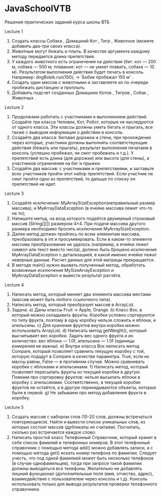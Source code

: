 # JavaSchoolVTB
Решения практических заданий курса школы ВТБ

Lecture 1
1. Создать классы Собака , Домашний Кот , Тигр , Животное (можете добавить два-три своих
класса).
2. Животные могут бежать и плыть. В качестве аргумента каждому методу передается длина
препятствия.
3. У каждого животного есть ограничения на действия (бег: кот — 200 м, собака — 500 м;
плавание: кот — не умеет плавать, собака — 10 м). Результатом выполнения действия будет
печать в консоль. Например: dogBobik.run(150); -> 'Бобик пробежал 150 м' .
4. Создать один массив с животными и заставляете их по очереди пробежать дистанцию и
проплыть.
5. Добавить подсчет созданных Домашних Котов , Тигров , Собак , Животных .

Lecture 2
1. Продолжаем работать с участниками и выполнением действий. Создайте три класса Человек,
Кот, Робот, которые не наследуются от одного класса. Эти классы должны уметь бегать и
прыгать, все также с выводом информации о действии в консоль.
2. Создайте два класса: беговая дорожка и стена, при прохождении через которые, участники
должны выполнять соответствующие действия (бежать или прыгать), результат выполнения
печатаем в консоль (успешно пробежал, не смог пробежать и т.д.). У препятствий есть длина
(для дорожки) или высота (для стены), а участников ограничения на бег и прыжки.
3. Создайте два массив: с участниками и препятствиями, и заставьте всех участников пройти
этот набор препятствий. Если участник не смог пройти одно из препятствий, то дальше по
списку он препятствий не идет.

Lecture 3
1. Создайте исключения: MyArraySizeException(неправильный размер массива), и MyArrayDataException (в ячейке массива лежит что-то не то);
2. Напишите метод, на вход которого подаётся двумерный строковый массив (String[][]) размером 4×4. При подаче массива другого размера
необходимо бросить исключение MyArraySizeException.
3. Далее метод должен пройтись по всем элементам массива, преобразовать в int и просуммировать. Если в каком-то элементе массива
преобразование не удалось (например, в ячейке лежит символ или текст вместо числа), должно быть брошено исключение
MyArrayDataException с детализацией, в какой именно ячейке лежат неверные данные. Расчет данных для этой матрицы прекращается.
5. В методе main() нужно вызвать полученный метод, обработать возможные исключения MySizeArrayException и MyArrayDataException и
вывести результат расчёта.

Lecture 4
1. Написать метод, который меняет два элемента массива местами (массив может быть любого
ссылочного типа).
2. Написать метод, который преобразует массив в ArrayList.
3. Задача:
a) Даны классы Fruit -> Apple, Orange.
b) Класс Box, в который можно складывать фрукты. Коробки условно сортируются по типу
фрукта, поэтому в одну коробку нельзя сложить и яблоки, и апельсины.
c) Для хранения фруктов внутри коробки можно использовать ArrayList.
d) Написать метод getWeight(), который высчитывает вес коробки. Задать вес одного
фрукта и их количество: вес яблока — 1.0f, апельсина — 1.5f (единицы измерения не
важны).
e) Внутри класса Box написать метод Compare, который позволяет сравнить текущую
коробку с той, которую подадут в Compare в качестве параметра. True, если их массы
равны, False — в противном случае. Можно сравнивать коробки с яблоками и
апельсинами.
f) Написать метод, который позволяет пересыпать фрукты из текущей коробки в другую.
Помним про сортировку фруктов: нельзя высыпать яблоки в коробку с апельсинами.
Соответственно, в текущей коробке фруктов не остаётся, а в другую перекидываются
объекты, которые были в первой.
g) Не забываем про метод добавления фрукта в коробку.

Lecture 5
1. Создать массив с набором слов (10-20 слов, должны встречаться повторяющиеся). Найти и
вывести список уникальных слов, из которых состоит массив (дубликаты не считаем).
Посчитать, сколько раз встречается каждое слово.
2. Написать простой класс Телефонный Справочник, который хранит в себе список фамилий и
телефонных номеров. В этот телефонный справочник с помощью метода add() можно
добавлять записи, а с помощью метода get() искать номер телефона по фамилии. Следует
учесть, что под одной фамилией может быть несколько телефонов (в случае однофамильцев),
тогда при запросе такой фамилии должны выводиться все телефоны. Желательно не добавлять
лишний функционал (дополнительные поля (имя, отчество, адрес), взаимодействие с пользователем
через консоль и т.д). Консоль использовать только для вывода результатов проверки телефонного
справочника
